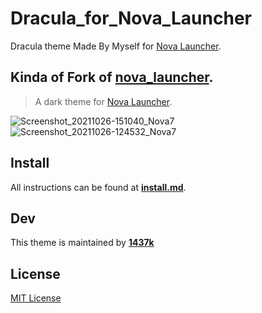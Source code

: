 # Dracula_for_Nova_Launcher
Dracula theme Made By Myself for [Nova Launcher](https://novalauncher.com/).
## Kinda of Fork of [nova_launcher](https://github.com/dracula/nova_launcher).

> A dark theme for [Nova Launcher](https://novalauncher.com/).
> 
![Screenshot_20211026-151040_Nova7](https://github.com/iamvk1437k/Dracula_for_Nova_Launcher/raw/main/Screenshot_1.jpg)
![Screenshot_20211026-124532_Nova7](https://github.com/iamvk1437k/Dracula_for_Nova_Launcher/raw/main/Screenshot_2.jpg)


## Install

All instructions can be found at [**install.md**](https://github.com/iamvk1437k/Dracula_for_Nova_Launcher/blob/main/install.md).

## Dev
This theme is maintained by [**1437k**](https://github.com/iamvk1437k)

## License

[MIT License](./LICENSE)
